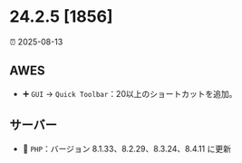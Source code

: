 # 24.2.5 [1856]

⏰ 2025-08-13

## AWES
- ➕ `GUI` -> `Quick Toolbar`：20以上のショートカットを追加。

## サーバー
- 🔄 `PHP`：バージョン 8.1.33、8.2.29、8.3.24、8.4.11 に更新
